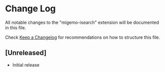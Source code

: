 # Change Log

All notable changes to the "migemo-isearch" extension will be documented in this file.

Check [Keep a Changelog](http://keepachangelog.com/) for recommendations on how to structure this file.

## [Unreleased]

- Initial release